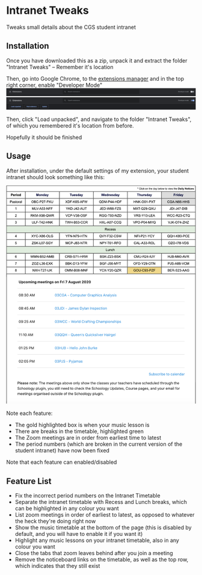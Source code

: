 # Intranet Tweaks
 Tweaks small details about the CGS student intranet


## Installation
Once you have downloaded this as a zip, unpack it and extract the folder "Intranet Tweaks" – Remember it's location

Then, go into Google Chrome, to the [extensions manager](chrome://extensions/) and in the top right corner, enable "Developer Mode"
![Enable Dev Mode](https://raw.githubusercontent.com/randoguyname/Intranet-Tweaks/master/screenshots/0.png)
![Dev Mode Enabled](https://raw.githubusercontent.com/randoguyname/Intranet-Tweaks/master/screenshots/1.png)

Then, click "Load unpacked", and navigate to the folder "Intranet Tweaks", of which you remembered it's location from before.

Hopefully it should be finished

## Usage
After installation, under the default settings of my extension, your student intranet should look something like this:

![Screenshot of Student Intranet with various funnies](https://raw.githubusercontent.com/randoguyname/Intranet-Tweaks/master/screenshots/3.png)

Note each feature:
* The gold highlighted box is when your music lesson is
* There are breaks in the timetable, highlighted green
* The Zoom meetings are in order from earliest time to latest
* The period numbers (which are broken in the current version of the student intranet) have now been fixed

Note that each feature can enabled/disabled

## Feature List
 - Fix the incorrect period numbers on the Intranet Timetable
 - Separate the intranet timetable with Recess and Lunch breaks, which can be highlighted in any colour you want
 - List zoom meetings in order of earliest to latest, as opposed to whatever the heck they're doing right now
 - Show the music timetable at the bottom of the page (this is disabled by default, and you will have to enable it if you want it)
 - Highlight any music lessons on your intranet timetable, also in any colour you want
 - Close the tabs that zoom leaves behind after you join a meeting
 - Remove the noticeboard links on the timetable, as well as the top row, which indicates that they still exist
